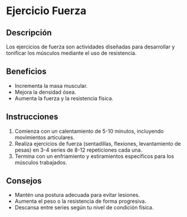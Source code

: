 # Ejercicio Fuerza

## Descripción
Los ejercicios de fuerza son actividades diseñadas para desarrollar y tonificar los músculos mediante el uso de resistencia.

## Beneficios
- Incrementa la masa muscular.
- Mejora la densidad ósea.
- Aumenta la fuerza y la resistencia física.

## Instrucciones
1. Comienza con un calentamiento de 5-10 minutos, incluyendo movimientos articulares.
2. Realiza ejercicios de fuerza (sentadillas, flexiones, levantamiento de pesas) en 3-4 series de 8-12 repeticiones cada una.
3. Termina con un enfriamiento y estiramientos específicos para los músculos trabajados.

## Consejos
- Mantén una postura adecuada para evitar lesiones.
- Aumenta el peso o la resistencia de forma progresiva.
- Descansa entre series según tu nivel de condición física.